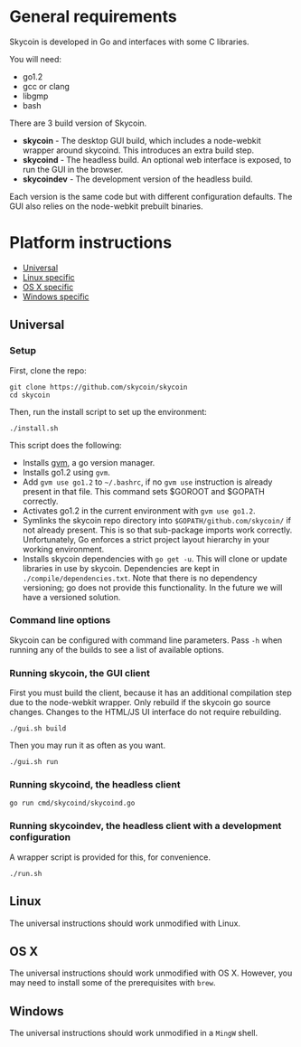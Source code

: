 # General requirements

Skycoin is developed in Go and interfaces with some C libraries.

You will need:

* go1.2
* gcc or clang
* libgmp
* bash

There are 3 build version of Skycoin.  

* **skycoin** - The desktop GUI build, which includes a node-webkit wrapper around skycoind.  This introduces an extra build step.
* **skycoind** - The headless build.  An optional web interface is exposed, to run the GUI in the browser.
* **skycoindev** - The development version of the headless build.

Each version is the same code but with different configuration defaults.  The GUI also relies on the node-webkit prebuilt binaries.

# Platform instructions

* [Universal](#universal)
* [Linux specific](#linux)
* [OS X specific](#os-x)
* [Windows specific](#windows)

## Universal

### Setup

First, clone the repo:

```
git clone https://github.com/skycoin/skycoin
cd skycoin
```

Then, run the install script to set up the environment:

```
./install.sh
```

This script does the following:

* Installs [gvm](https://github.com/moovweb/gvm), a go version manager.
* Installs go1.2 using `gvm`.
* Add `gvm use go1.2` to `~/.bashrc`, if no `gvm use` instruction is already present in that file. This command sets $GOROOT and $GOPATH correctly.
* Activates go1.2 in the current environment with `gvm use go1.2`.
* Symlinks the skycoin repo directory into `$GOPATH/github.com/skycoin/` if not already present.  This is so that sub-package imports work correctly.  Unfortunately, Go enforces a strict project layout hierarchy in your working environment.
* Installs skycoin dependencies with `go get -u`.  This will clone or update libraries in use by skycoin.  Dependencies are kept in `./compile/dependencies.txt`.  Note that there is no dependency versioning; go does not provide this functionality.  In the future we will have a versioned solution.

### Command line options

Skycoin can be configured with command line parameters.  Pass `-h` when running any of the builds to see a list of available options.

### Running skycoin, the GUI client

First you must build the client, because it has an additional compilation step due to the node-webkit wrapper.  Only rebuild if the skycoin go source changes.  Changes to the HTML/JS UI interface do not require rebuilding.

```
./gui.sh build
```

Then you may run it as often as you want.

```
./gui.sh run
```

### Running skycoind, the headless client

```
go run cmd/skycoind/skycoind.go
```

### Running skycoindev, the headless client with a development configuration

A wrapper script is provided for this, for convenience.

```
./run.sh
```

## Linux

The universal instructions should work unmodified with Linux.

## OS X

The universal instructions should work unmodified with OS X.  However, you may need to install some of the prerequisites with `brew`.

## Windows

The universal instructions should work unmodified in a `MingW` shell.


